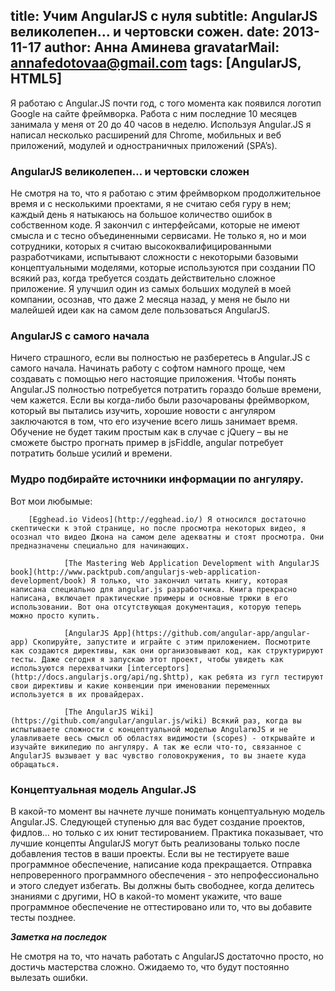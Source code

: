 title: Учим AngularJS с нуля
subtitle: AngularJS великолепен… и чертовски сожен.
date: 2013-11-17
author: Анна Аминева
gravatarMail: annafedotovaa@gmail.com
tags: [AngularJS, HTML5]
---

Я работаю с Angular.JS почти год, с того момента как появился логотип Google на сайте фреймворка. Работа с ним последние 10 месяцев занимала у меня от 20 до 40 часов в неделю. Используя Angular.JS я написал несколько расширений для Chrome, мобильных и веб приложений, модулей и одностраничных приложений (SPA’s). 

### AngularJS великолепен… и чертовски сложен

Не смотря на то, что я работаю с этим фреймворком продолжительное время и с несколькими проектами, я не считаю себя гуру в нем; каждый день я натыкаюсь на большое количество ошибок в собственном коде. Я закончил с интерфейсами, которые не имеют смысла и с тесно объединенными сервисами. Не только я, но и мои сотрудники, которых я считаю высококвалифицированными разработчиками, испытывают сложности с некоторыми базовыми концептуальными моделями, которые используются при создании ПО всякий раз, когда требуется создать действительно сложное приложение. Я улучшил один из самых больших модулей в моей компании, осознав, что даже 2 месяца назад, у меня не было ни малейшей идеи как на самом деле пользоваться AngularJS.

### AngularJS с самого начала

Ничего страшного, если вы полностью не разберетесь в Angular.JS с самого начала. Начинать работу с софтом намного проще, чем создавать с помощью него настоящие приложения. Чтобы понять Angular.JS полностью потребуется потратить гораздо больше времени, чем кажется.
Если вы когда-либо были разочарованы фреймворком, который вы пытались изучить, хорошие новости с ангуляром заключаются в том, что его изучение всего лишь занимает время. Обучение не будет таким простым как в случае с jQuery – вы не сможете быстро прогнать пример в jsFiddle, angular потребует потратить больше усилий и времени. 

### Мудро подбирайте источники информации по ангуляру. 

Вот мои любымые:

        [Egghead.io Videos](http://egghead.io/) Я относился достаточно скептически к этой странице, но после просмотра некоторых видео, я осознал что видео Джона на самом деле адекватны и стоят просмотра. Они предназначены специально для начинающих. 

				[The Mastering Web Application Development with AngularJS book](http://www.packtpub.com/angularjs-web-application-development/book) Я только, что закончил читать книгу, которая написана специально для angular.js разработчика. Книга прекрасно написана, включает практические примеры и основные трюки в его использовании. Вот она отсутствующая документация, которую теперь можно просто купить.

				[AngularJS App](https://github.com/angular-app/angular-app) Скопируйте, запустите и играйте с этим приложением. Посмотрите как создаются директивы, как они организовывают код, как структурируют тесты. Даже сегодня я запускаю этот проект, чтобы увидеть как используются перехватчики [interceptors](http://docs.angularjs.org/api/ng.$http), как ребята из гугл тестируют свои директивы и какие конвенции при именовании переменных используется в их провайдерах.

				[The AngularJS Wiki](https://github.com/angular/angular.js/wiki) Всякий раз, когда вы испытываете сложности с концептуальной моделью AngularюJS и не улавливаете весь смысл об областях видимости (scopes) - открывайте и изучайте википедию по ангуляру. А так же если что-то, связанное с AngularJS вызывает у вас чувство головокружения, то вы знаете куда обращаться.

### Концептуальная модель Angular.JS

В какой-то момент вы начнете лучше понимать концептуальную модель Angular.JS. Следующей ступенью для вас будет создание проектов, фидлов… но только с их юнит тестированием. Практика показывает, что лучшие концепты AngularJS могут быть реализованы только после добавления тестов в ваши проекты. Если вы не тестируете ваше программное обеспечение, написание кода прекращается. Отправка непроверенного программного обеспечения - это непрофессионально и этого следует избегать. Вы должны быть свободнее, когда делитесь знаниями с другими, НО в какой-то момент укажите, что ваше программное обеспечение не оттестировано или то, что вы добавите тесты позднее.

***Заметка на последок***

Не смотря на то, что начать работать с AngularJS  достаточно просто, но достичь мастерства сложно. Ожидаемо то, что будут постоянно вылезать ошибки. 
